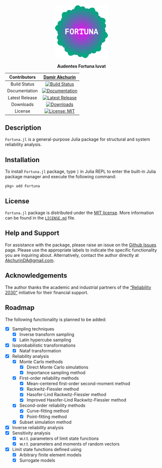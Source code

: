 <div align="center">
  <img src="assets/logo.svg" alt = "Logo" width="35%">

  **Audentes Fortuna Iuvat**

  | Contributors | [Damir Akchurin](https://scholar.google.com/citations?user=chYaDcIAAAAJ&hl=en) |
  | :---: | :---: |
  | Build Status | [![Build Status](https://github.com/AkchurinDA/Fortuna.jl/actions/workflows/CI.yml/badge.svg?branch=main)](https://github.com/AkchurinDA/Fortuna.jl/actions/workflows/CI.yml) |
  | Documentation | [![Documentation](https://img.shields.io/badge/Documentation-blue.svg)](https://AkchurinDA.github.io/Fortuna.jl/dev) |
  | Latest Release | [![Latest Release](https://juliahub.com/docs/Fortuna/version.svg)](https://github.com/AkchurinDA/Fortuna.jl/releases) |
  | Downloads | [![Downloads](https://img.shields.io/badge/dynamic/json?url=http%3A%2F%2Fjuliapkgstats.com%2Fapi%2Fv1%2Fmonthly_downloads%2FFortuna&query=total_requests&suffix=%2Fmonth&label=Downloads)](http://juliapkgstats.com/pkg/Fortuna) |
  | License | [![License: MIT](https://img.shields.io/badge/License-MIT-yellow.svg)](https://github.com/AkchurinDA/Fortuna.jl/blob/main/LICENSE.md) |

</div>

## Description

`Fortuna.jl` is a general-purpose Julia package for structural and system reliability analysis.

## Installation

To install `Fortuna.jl` package, type `]` in Julia REPL to enter the built-in Julia package manager and execute the following command:

```
pkg> add Fortuna
```

## License

`Fortuna.jl` package is distributed under the [MIT license](https://en.wikipedia.org/wiki/MIT_License). More information can be found in the [`LICENSE.md`](https://github.com/AkchurinDA/Fortuna.jl/blob/main/LICENSE.md) file.

## Help and Support

For assistance with the package, please raise an issue on the [Github Issues](https://github.com/AkchurinDA/Fortuna.jl/issues) page. Please use the appropriate labels to indicate the specific functionality you are inquiring about. Alternatively, contact the author directly at [AkchurinDA@gmail.com](mailto:AkchurinDA@gmail.com?subject=Fortuna.jl).

## Acknowledgements

The author thanks the academic and industrial partners of the [“Reliability 2030”](https://cfsrc.org/2023/01/01/reliability-2030-design-of-steel-as-a-system/) initiative for their financial support.

## Roadmap

The following functionality is planned to be added:

- [x] Sampling techniques
    - [x] Inverse transform sampling
    - [x] Latin hypercube sampling
- [x] Isoprobabilistic transformations
    - [x] Nataf transformation
- [x] Reliability analysis
  - [x] Monte Carlo methods
    - [x] Direct Monte Carlo simulations
    - [x] Importance sampling method
  - [x] First-order reliability methods
    - [x] Mean-centered first-order second-moment method
    - [x] Rackwitz-Fiessler method
    - [x] Hasofer-Lind Rackwitz-Fiessler method
    - [x] Improved Hasofer-Lind Rackwitz-Fiessler method
  - [x] Second-order reliability methods
    - [x] Curve-fitting method
    - [x] Point-fitting method
  - [x] Subset simulation method
- [x] Inverse reliability analysis
- [x] Sensitivity analysis
  - [x] w.r.t. parameters of limit state functions
  - [x] w.r.t. parameters and moments of random vectors
- [x] Limit state functions defined using
  - [x] Arbitrary finite element models
  - [x] Surrogate models